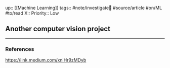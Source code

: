 up:: [[Machine Learning]]
tags:: #note/investigate🔎  #source/article #on/ML #to/read
X:: 
Priority:: Low

## Another computer vision project


---
### References



https://link.medium.com/xniHr9zMDyb